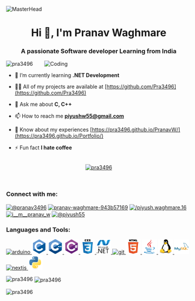 ![MasterHead](https://1.bp.blogspot.com/-7A4WynwLsMw/XbBpCXG8fHI/AAAAAAAAMt4/uOa1bpLskYgrwGbllhSu2SDj_Mig8SXJQCLcBGAsYHQ/s1600/2000_600px.gif)
<h1 align="center">Hi 👋, I'm Pranav Waghmare</h1>
<h3 align="center">A passionate Software developer Learning from India</h3>
<img align="right" alt="Coding" width="400" src="https://cdn.dribbble.com/users/1162077/screenshots/3848914/programmer.gif" >

<p align="left"> <img src="https://komarev.com/ghpvc/?username=pra3496&label=Profile%20views&color=0e75b6&style=flat" alt="pra3496" /> </p>


- 🌱 I’m currently learning **.NET Development**

- 👨‍💻 All of my projects are available at [https://github.com/Pra3496](https://github.com/Pra3496)

- 💬 Ask me about **C, C++**

- 📫 How to reach me **piyushw55@gmail.com**

- 📄 Know about my experiences [https://pra3496.github.io/PranavW/](https://pra3496.github.io/Portfolio/)

- ⚡ Fun fact **I hate coffee**
<br><br>
<p align="center"> <a href="https://github.com/ryo-ma/github-profile-trophy"><img  height="100" src="https://github-profile-trophy.vercel.app/?username=pra3496" alt="pra3496" /></a> </p>
<p align="left"> <a href="https://twitter.com/" target="blank"><img src="https://img.shields.io/twitter/follow/?logo=twitter&style=for-the-badge" alt="" /></a> </p>

<h3 align="left">Connect with me:</h3>
<p align="left">
<a href="https://codepen.io/@pranav3496" target="blank"><img align="center" src="https://raw.githubusercontent.com/rahuldkjain/github-profile-readme-generator/master/src/images/icons/Social/codepen.svg" alt="@pranav3496" height="30" width="40" /></a>
<a href="https://linkedin.com/in/pranav-waghmare-943b57169" target="blank"><img align="center" src="https://raw.githubusercontent.com/rahuldkjain/github-profile-readme-generator/master/src/images/icons/Social/linked-in-alt.svg" alt="pranav-waghmare-943b57169" height="30" width="40" /></a>
<a href="https://fb.com//piyush.waghmare.16" target="blank"><img align="center" src="https://raw.githubusercontent.com/rahuldkjain/github-profile-readme-generator/master/src/images/icons/Social/facebook.svg" alt="/piyush.waghmare.16" height="30" width="40" /></a>
<a href="https://instagram.com/i__m__pranav_w" target="blank"><img align="center" src="https://raw.githubusercontent.com/rahuldkjain/github-profile-readme-generator/master/src/images/icons/Social/instagram.svg" alt="i__m__pranav_w" height="30" width="40" /></a>
<a href="https://www.hackerrank.com/@piyush55" target="blank"><img align="center" src="https://raw.githubusercontent.com/rahuldkjain/github-profile-readme-generator/master/src/images/icons/Social/hackerrank.svg" alt="@piyush55" height="30" width="40" /></a>
</p>

<h3 align="left">Languages and Tools:</h3>
<p align="left"> <a href="https://www.arduino.cc/" target="_blank" rel="noreferrer"> <img src="https://cdn.worldvectorlogo.com/logos/arduino-1.svg" alt="arduino" width="40" height="40"/> </a> <a href="https://www.cprogramming.com/" target="_blank" rel="noreferrer"> <img src="https://raw.githubusercontent.com/devicons/devicon/master/icons/c/c-original.svg" alt="c" width="40" height="40"/> </a> <a href="https://www.w3schools.com/cpp/" target="_blank" rel="noreferrer"> <img src="https://raw.githubusercontent.com/devicons/devicon/master/icons/cplusplus/cplusplus-original.svg" alt="cplusplus" width="40" height="40"/> </a> <a href="https://www.w3schools.com/cs/" target="_blank" rel="noreferrer"> <img src="https://raw.githubusercontent.com/devicons/devicon/master/icons/csharp/csharp-original.svg" alt="csharp" width="40" height="40"/> </a> <a href="https://www.w3schools.com/css/" target="_blank" rel="noreferrer"> <img src="https://raw.githubusercontent.com/devicons/devicon/master/icons/css3/css3-original-wordmark.svg" alt="css3" width="40" height="40"/> </a> <a href="https://dotnet.microsoft.com/" target="_blank" rel="noreferrer"> <img src="https://raw.githubusercontent.com/devicons/devicon/master/icons/dot-net/dot-net-original-wordmark.svg" alt="dotnet" width="40" height="40"/> </a> <a href="https://git-scm.com/" target="_blank" rel="noreferrer"> <img src="https://www.vectorlogo.zone/logos/git-scm/git-scm-icon.svg" alt="git" width="40" height="40"/> </a> <a href="https://www.w3.org/html/" target="_blank" rel="noreferrer"> <img src="https://raw.githubusercontent.com/devicons/devicon/master/icons/html5/html5-original-wordmark.svg" alt="html5" width="40" height="40"/> </a> <a href="https://www.java.com" target="_blank" rel="noreferrer"> <img src="https://raw.githubusercontent.com/devicons/devicon/master/icons/java/java-original.svg" alt="java" width="40" height="40"/> </a> <a href="https://www.linux.org/" target="_blank" rel="noreferrer"> <img src="https://raw.githubusercontent.com/devicons/devicon/master/icons/linux/linux-original.svg" alt="linux" width="40" height="40"/> </a> <a href="https://www.mysql.com/" target="_blank" rel="noreferrer"> <img src="https://raw.githubusercontent.com/devicons/devicon/master/icons/mysql/mysql-original-wordmark.svg" alt="mysql" width="40" height="40"/> </a> <a href="https://nextjs.org/" target="_blank" rel="noreferrer"> <img src="https://cdn.worldvectorlogo.com/logos/nextjs-2.svg" alt="nextjs" width="40" height="40"/> </a> <a href="https://www.python.org" target="_blank" rel="noreferrer"> <img src="https://raw.githubusercontent.com/devicons/devicon/master/icons/python/python-original.svg" alt="python" width="40" height="40"/> </a> </p>

<p><img align="left" src="https://github-readme-stats.vercel.app/api/top-langs?username=pra3496&show_icons=true&locale=en&layout=compact" alt="pra3496" /></p>

<p>&nbsp;<img align="center" src="https://github-readme-stats.vercel.app/api?username=pra3496&show_icons=true&locale=en" alt="pra3496" /></p>

<p><img align="center" src="https://github-readme-streak-stats.herokuapp.com/?user=pra3496&" alt="pra3496" /></p>
